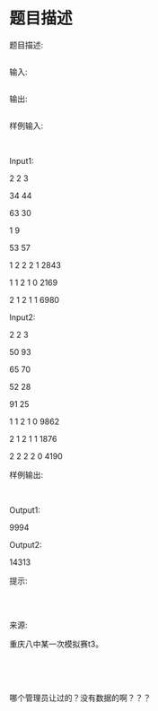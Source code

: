 # 题目描述


<p>
题目描述:
</p>
<p>
<img src="/upload/image/20180417/20180417173838_74661.png" alt=""/> 
</p>
<p>
输入:
</p>
<p>
<img src="/upload/image/20180417/20180417174012_82054.png" alt=""/> 
</p>
<p>
输出:
</p>
<p>
<img src="/upload/image/20180417/20180417174031_85622.png" alt=""/> 
</p>
<p>
样例输入:
</p>
<p>
<br/>
</p>
<p>
Input1:
</p>
<p>
2 2 3
</p>
<p>
34 44
</p>
<p>
63 30
</p>
<p>
1 9
</p>
<p>
53 57
</p>
<p>
1 2 2 2 1 2843
</p>
<p>
1 1 2 1 0 2169
</p>
<p>
2 1 2 1 1 6980
</p>
<p>
Input2:
</p>
<p>
2 2 3
</p>
<p>
50 93
</p>
<p>
65 70
</p>
<p>
52 28
</p>
<p>
91 25
</p>
<p>
1 1 2 1 0 9862
</p>
<p>
2 1 2 1 1 1876
</p>
<p>
2 2 2 2 0 4190
</p>
<p>
样例输出:
</p>
<p>
<br/>
</p>
<p>
Output1:
</p>
<p>
9994
</p>
<p>
Output2:
</p>
<p>
14313
</p>
提示:
<p>
<br/>
</p>
<p>
<img src="/upload/image/20180417/20180417174117_41455.png" alt=""/> 
</p>
<p>
来源:
</p>
<p>
重庆八中某一次模拟赛t3。
</p>
<p>
<br/>
</p>
<p>
<br/>
</p>
<p>
哪个管理员让过的？没有数据的啊？？？
</p>
<p>
<br/>
</p>
